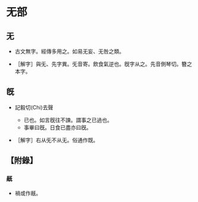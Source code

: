 # 无部

## 无

- 古文無字。經傳多用之。如易无妄、无咎之類。

- ［解字］與旡、先字異。旡音寄。飲食氣逆也。旣字从之。先音側琴切。簪之本字。

## 旣

- 記毅切(Chi)去聲
    - 已也。如言旣往不諫。謂事之已過也。
    - 事畢曰旣。日食已盡亦曰旣。

- ［解字］右从旡不从无。俗通作既。

## 【附錄】

### 旤
- 禍或作旤。

